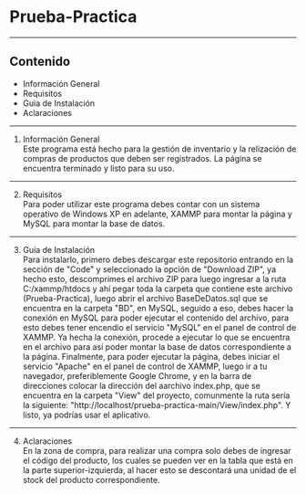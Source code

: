 # Prueba-Practica
***
## Contenido
* Información General
* Requisitos
* Guia de Instalación
* Aclaraciones
***
1. Información General</br>
Este programa está hecho para la gestión de inventario y la relización de compras de productos que deben ser registrados.
La página se encuentra terminado y listo para su uso.
***
2. Requisitos</br>
Para poder utilizar este programa debes contar con un sistema operativo de Windows XP en adelante, XAMMP para montar la página y MySQL para montar la base de datos.
***
3. Guía de Instalación</br>
Para instalarlo, primero debes descargar este repositorio entrando en la sección de "Code" y seleccionado la opción de "Download ZIP", ya hecho esto, descomprimes el archivo ZIP para luego ingresar a la ruta C:/xammp/htdocs y ahí pegar toda la carpeta que contiene este archivo (Prueba-Practica), luego abrir el archivo BaseDeDatos.sql que se encuentra en la carpeta "BD", en MySQL, seguido a eso, debes hacer la conexión en MySQL para poder ejecutar el contenido del archivo, para esto debes tener encendio el servicio "MySQL" en el panel de control de XAMMP.
Ya hecha la conexión, procede a ejecutar lo que se encuentra en el archivo para así poder montar la base de datos correspondiente a la página.
Finalmente, para poder ejecutar la página, debes iniciar el servicio "Apache" en el panel de control de XAMMP, luego ir a tu navegador, preferiblemente Google Chrome, y en la barra de direcciones colocar la dirección del aarchivo index.php, que se encuentra en la carpeta "View" del proyecto, comunmente la ruta sería la siguiente: "http://localhost/prueba-practica-main/View/index.php".
Y listo, ya podrías usar el aplicativo.
***
4. Aclaraciones</br>
En la zona de compra, para realizar una compra solo debes de ingresar el código del producto, los cuales se pueden ver en la tabla que está en la parte superior-izquierda, al hacer esto se descontará una unidad de el stock del producto correspondiente.
